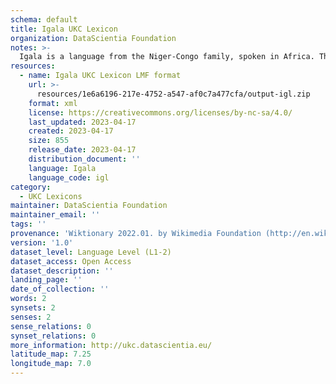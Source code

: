 ```yaml
---
schema: default
title: Igala UKC Lexicon
organization: DataScientia Foundation
notes: >-
  Igala is a language from the Niger-Congo family, spoken in Africa. The UKC Lexicon of Igala is represented as a lexico-semantic network. It consists of words, word senses, synsets, as well as sense-level and synset-level relationships.
resources:
  - name: Igala UKC Lexicon LMF format
    url: >-
      resources/1e6a6196-217e-4752-a547-af0c7a477cfa/output-igl.zip
    format: xml
    license: https://creativecommons.org/licenses/by-nc-sa/4.0/
    last_updated: 2023-04-17
    created: 2023-04-17
    size: 855
    release_date: 2023-04-17
    distribution_document: ''
    language: Igala
    language_code: igl
category:
  - UKC Lexicons
maintainer: DataScientia Foundation
maintainer_email: ''
tags: ''
provenance: 'Wiktionary 2022.01. by Wikimedia Foundation (http://en.wiktionary.org); Princeton WordNet 2.1 by Princeton University (https://wordnet.princeton.edu)'
version: '1.0'
dataset_level: Language Level (L1-2)
dataset_access: Open Access
dataset_description: ''
landing_page: ''
date_of_collection: ''
words: 2
synsets: 2
senses: 2
sense_relations: 0
synset_relations: 0
more_information: http://ukc.datascientia.eu/
latitude_map: 7.25
longitude_map: 7.0
---
```

